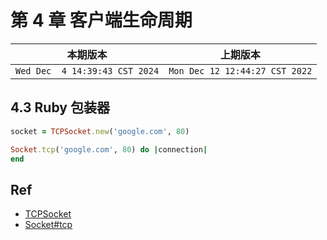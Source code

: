 # 第 4 章 客户端生命周期

|本期版本| 上期版本
|:---:|:---:
`Wed Dec  4 14:39:43 CST 2024` | `Mon Dec 12 12:44:27 CST 2022`

## 4.3 Ruby 包装器

```ruby
socket = TCPSocket.new('google.com', 80)
```

```ruby
Socket.tcp('google.com', 80) do |connection|
end
```


## Ref

* [TCPSocket](https://ruby-doc.org/stdlib-3.1.2/libdoc/socket/rdoc/TCPSocket.html)
* [Socket#tcp](https://ruby-doc.org/stdlib-3.1.2/libdoc/socket/rdoc/Socket.html#method-c-tcp)
